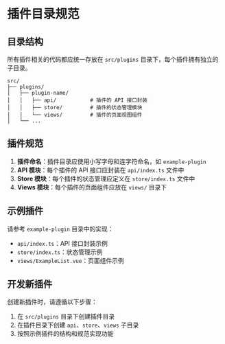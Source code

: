 # 插件目录规范

## 目录结构

所有插件相关的代码都应统一存放在 `src/plugins` 目录下，每个插件拥有独立的子目录。

```
src/
├── plugins/
│   ├── plugin-name/
│   │   ├── api/           # 插件的 API 接口封装
│   │   ├── store/         # 插件的状态管理模块
│   │   └── views/         # 插件的页面视图组件
│   └── ...
```

## 插件规范

1. **插件命名**：插件目录应使用小写字母和连字符命名，如 `example-plugin`
2. **API 模块**：每个插件的 API 接口应封装在 `api/index.ts` 文件中
3. **Store 模块**：每个插件的状态管理应定义在 `store/index.ts` 文件中
4. **Views 模块**：每个插件的页面组件应放在 `views/` 目录下

## 示例插件

请参考 `example-plugin` 目录中的实现：
- `api/index.ts`：API 接口封装示例
- `store/index.ts`：状态管理示例
- `views/ExampleList.vue`：页面组件示例

## 开发新插件

创建新插件时，请遵循以下步骤：

1. 在 `src/plugins` 目录下创建插件目录
2. 在插件目录下创建 `api`、`store`、`views` 子目录
3. 按照示例插件的结构和规范实现功能